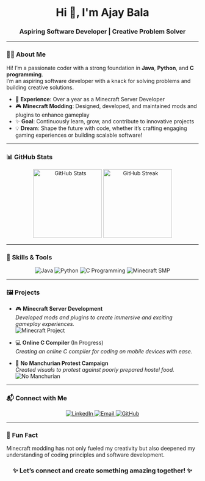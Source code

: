 <h1 align="center">Hi 👋, I'm Ajay Bala</h1>
<h3 align="center">Aspiring Software Developer | Creative Problem Solver</h3>

---

### 🧑‍💻 **About Me**
Hi! I’m a passionate coder with a strong foundation in **Java**, **Python**, and **C programming**.  
I’m an aspiring software developer with a knack for solving problems and building creative solutions.

- 🌟 **Experience**: Over a year as a Minecraft Server Developer  
- 🎮 **Minecraft Modding**: Designed, developed, and maintained mods and plugins to enhance gameplay  
- ✨ **Goal**: Continuously learn, grow, and contribute to innovative projects  
- 💡 **Dream**: Shape the future with code, whether it’s crafting engaging gaming experiences or building scalable software!

---

### 📊 **GitHub Stats**
<p align="center">
  <img src="https://github-readme-stats.vercel.app/api?username=Ajayrx&show_icons=true&theme=radical" alt="GitHub Stats" height="180px"/>
  <img src="https://github-readme-streak-stats.herokuapp.com/?user=Ajayrx&theme=radical" alt="GitHub Streak" height="180px"/>
</p>

---

### 🚀 **Skills & Tools**
<p align="center">
  <img src="https://img.shields.io/badge/Java-ED8B00?style=for-the-badge&logo=java&logoColor=white" alt="Java" />
  <img src="https://img.shields.io/badge/Python-3776AB?style=for-the-badge&logo=python&logoColor=white" alt="Python" />
  <img src="https://img.shields.io/badge/C_Programming-A8B9CC?style=for-the-badge&logo=c&logoColor=white" alt="C Programming" />
  <img src="https://img.shields.io/badge/Minecraft_Server-62B47A?style=for-the-badge&logo=java&logoColor=white" alt="Minecraft SMP" />
</p>

---

### 🖼️ **Projects**
- 🎮 **Minecraft Server Development**  
  *Developed mods and plugins to create immersive and exciting gameplay experiences.*  
  <img src="https://drive.google.com/file/d/1izFxjNT9G69kdG2BbJi_01O4kf7CPJHo/view?usp=drive_link/600x200?text=Minecraft+Server+Development" alt="Minecraft Project" />

- 💻 **Online C Compiler** (In Progress)  
  *Creating an online C compiler for coding on mobile devices with ease.*  

- 🎨 **No Manchurian Protest Campaign**  
  *Created visuals to protest against poorly prepared hostel food.*  
  ![No Manchurian](https://via.placeholder.com/600x200?text=No+Manchurian+Protest)

---

### 📬 **Connect with Me**
<p align="center">
  <a href="https://www.linkedin.com/in/ajay-bala-849841230/" target="_blank">
    <img src="https://img.shields.io/badge/LinkedIn-0077B5?style=for-the-badge&logo=linkedin&logoColor=white" alt="LinkedIn" />
  </a>
  <a href="mailto:ajay0i0know@gmail.com" target="_blank">
    <img src="https://img.shields.io/badge/Email-D14836?style=for-the-badge&logo=gmail&logoColor=white" alt="Email" />
  </a>
  <a href="https://github.com/Ajayrx" target="_blank">
    <img src="https://img.shields.io/badge/GitHub-181717?style=for-the-badge&logo=github&logoColor=white" alt="GitHub" />
  </a>
</p>

---

### 🎨 **Fun Fact**
Minecraft modding has not only fueled my creativity but also deepened my understanding of coding principles and software development.

<h3 align="center">✨ Let’s connect and create something amazing together! ✨</h3>
